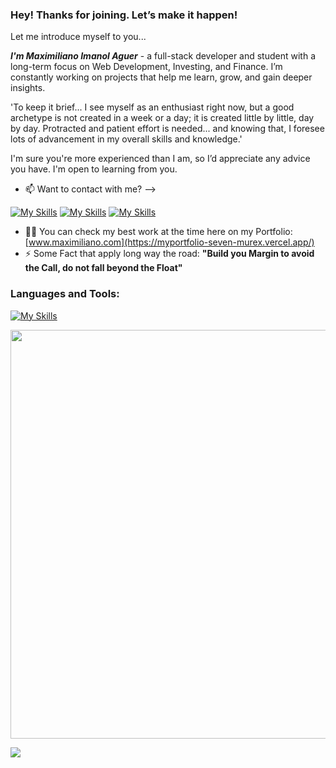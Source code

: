 ### Hey! Thanks for joining. Let’s make it happen!

Let me introduce myself to you... 

***I'm Maximiliano Imanol Aguer*** - a full-stack developer and student with a long-term focus on Web Development, Investing, and Finance. I’m constantly working on projects that help me learn, grow, and gain deeper insights.

'To keep it brief... I see myself as an enthusiast right now, but a good archetype is not created in a week or a day; it is created little by little, day by day. Protracted and patient effort is needed... and knowing that, I foresee lots of advancement in my overall skills and knowledge.' 

I'm sure you're more experienced than I am, so I’d appreciate any advice you have. I'm open to learning from you.
- 📫 Want to contact with me? -->
  
[![My Skills](https://skillicons.dev/icons?i=separador,separador,separador,separador,separador,separador)]()
[![My Skills](https://skillicons.dev/icons?i=gmail)](imanolaguer1@gmail.com)
[![My Skills](https://skillicons.dev/icons?i=linkedin)](https://www.linkedin.com/in/imanol97/)


- 👨‍💻 You can check my best work at the time here on my Portfolio:  [www.maximiliano.com](https://myportfolio-seven-murex.vercel.app/)
- ⚡ Some Fact that apply long way the road: **"Build you Margin to avoid the Call, do not fall beyond the Float"**

<h3 align="left">Languages and Tools:</h3> 

[![My Skills](https://skillicons.dev/icons?i=html,css,js,python,SEPARADOR,mongo,express,react,nodejs,django)](https://github.com/maximiliano1997/)

<a href="https://wakatime.com"><img src="https://wakatime.com/share/@aguerima/82402990-40bd-49ba-885e-6544afae67fb.png" width="654px"/></a>


![](https://github.com/Your_Repository_Name/Your_GIF_Name.gif)
